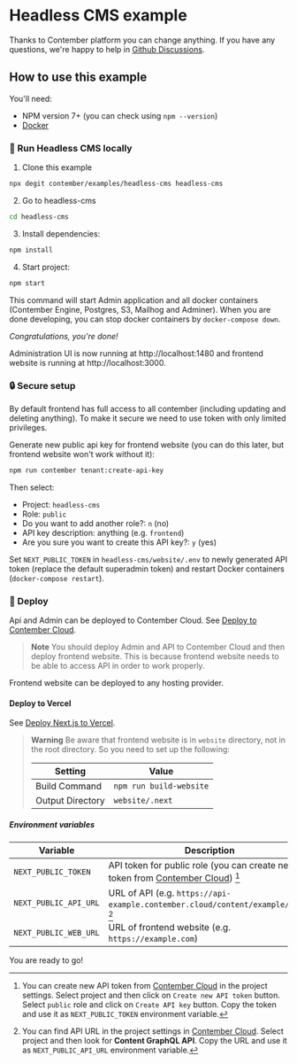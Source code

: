 # Headless CMS example

Thanks to Contember platform you can change anything. If you have any questions, we're happy to help in [Github Discussions](https://github.com/orgs/contember/discussions/categories/support).

## How to use this example

You'll need:

- NPM version 7+ (you can check using `npm --version`)
- [Docker](https://docs.docker.com/get-docker/)

### 🚀 Run Headless CMS locally

1. Clone this example

```bash
npx degit contember/examples/headless-cms headless-cms
```

2. Go to headless-cms

```bash
cd headless-cms
```

3. Install dependencies:

```bash
npm install
```

4. Start project:

```bash
npm start
```

This command will start Admin application and all docker containers (Contember Engine, Postgres, S3, Mailhog and Adminer). When you are done developing, you can stop docker containers by `docker-compose down`.

_Congratulations, you're done!_

Administration UI is now running at http://localhost:1480 and frontend website is running at http://localhost:3000.

### 🔒 Secure setup

By default frontend has full access to all contember (including updating and deleting anything). To make it secure we need to use token with only limited privileges.

Generate new public api key for frontend website (you can do this later, but frontend website won't work without it):

```bash
npm run contember tenant:create-api-key
```

Then select:

- Project: `headless-cms`
- Role: `public`
- Do you want to add another role?: `n` (no)
- API key description: anything (e.g. `frontend`)
- Are you sure you want to create this API key?: `y` (yes)

Set `NEXT_PUBLIC_TOKEN` in `headless-cms/website/.env` to newly generated API token (replace the default superadmin token) and restart Docker containers (`docker-compose restart`).

### 🎢 Deploy

Api and Admin can be deployed to Contember Cloud. See [Deploy to Contember Cloud](https://docs.contember.com/guides/deploy-contember).

> **Note**
> You should deploy Admin and API to Contember Cloud and then deploy frontend website. This is because frontend website needs to be able to access API in order to work properly.

Frontend website can be deployed to any hosting provider. 

#### Deploy to Vercel
See [Deploy Next.js to Vercel](https://nextjs.org/docs/deployment). 

> **Warning**
> Be aware that frontend website is in `website` directory, not in the root directory. 
> So you need to set up the following:
>
> | Setting | Value |
> | -------- | ----------- |
> | Build Command | `npm run build-website` |
> | Output Directory | `website/.next` |

##### Environment variables

| Variable | Description |
| -------- | ----------- |
| `NEXT_PUBLIC_TOKEN` | API token for public role (you can create new api token from [Contember Cloud](https://contember.cloud)) [^1] |
| `NEXT_PUBLIC_API_URL` | URL of API (e.g. `https://api-example.contember.cloud/content/example/live`) [^2] |
| `NEXT_PUBLIC_WEB_URL` | URL of frontend website (e.g. `https://example.com`) |

You are ready to go!

[^1]: You can create new API token from [Contember Cloud](https://contember.cloud) in the project settings. Select project and then click on `Create new API token` button. Select `public` role and click on `Create API key` button. Copy the token and use it as `NEXT_PUBLIC_TOKEN` environment variable.

[^2]: You can find API URL in the project settings in [Contember Cloud](https://contember.cloud). Select project and then look for **Content GraphQL API**. Copy the URL and use it as `NEXT_PUBLIC_API_URL` environment variable.
